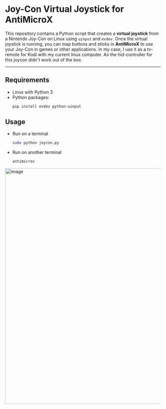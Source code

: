 # Joy-Con Virtual Joystick for AntiMicroX

This repository contains a Python script that creates a **virtual joystick** from a Nintendo Joy-Con on Linux using `uinput` and `evdev`. Once the virtual joystick is running, you can map buttons and sticks in **AntiMicroX** to use your Joy-Con in games or other applications. In my case, I use it as a tv-remote for Kodi with my current linux computer. As the hid-controller for this joycon didn't work out of the box.

---

## Requirements

- Linux with Python 3
- Python packages:
  ```bash
  pip install evdev python-uinput

## Usage

- Run on a terminal
  ```bash
  sudo python joycon.py
- Run on another terminal
  ```bash
  antimicrox


<img width="1339" height="760" alt="image" src="https://github.com/user-attachments/assets/22099150-685c-43fc-8a5d-3a56ef4116c7" />


